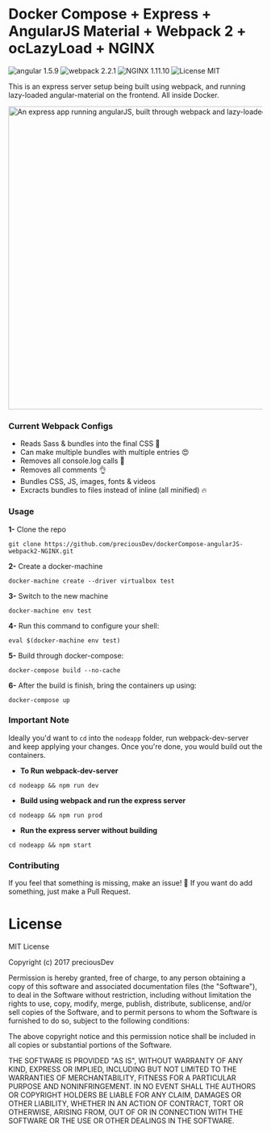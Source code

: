 # Docker Compose + Express + AngularJS Material + Webpack 2 + ocLazyLoad + NGINX
![angular 1.5.9](https://img.shields.io/badge/angular-1.5.9-brightgreen.svg) ![webpack 2.2.1](https://img.shields.io/badge/webpack-2.2.1-brightgreen.svg) ![NGINX 1.11.10](https://img.shields.io/badge/NGINX-1.11.10-brightgreen.svg) ![License MIT](https://img.shields.io/badge/license-MIT-blue.svg)

This is an express server setup being built using webpack, and running lazy-loaded angular-material on the frontend.
All inside Docker.

<img src="https://raw.githubusercontent.com/preciousDev/angularMaterial-webpack2-ocLazyLoad/master/preview.gif" alt="An express app running angularJS, built through webpack and lazy-loaded assets" style="max-width: 100%;" width="600">

### Current Webpack Configs
- Reads Sass & bundles into the final CSS 🎉
- Can make multiple bundles with multiple entries 😍
- Removes all console.log calls 🙏
- Removes all comments 👌
- Bundles CSS, JS, images, fonts & videos
- Excracts bundles to files instead of inline (all minified) 🔥

### Usage
**1-** Clone the repo
```shell
git clone https://github.com/preciousDev/dockerCompose-angularJS-webpack2-NGINX.git
```

**2-** Create a docker-machine
```shell
docker-machine create --driver virtualbox test
```

**3-** Switch to the new machine
```shell
docker-machine env test
```

**4-** Run this command to configure your shell:
```shell
eval $(docker-machine env test)
```

**5-** Build through docker-compose:
```shell
docker-compose build --no-cache
```

**6-** After the build is finish, bring the containers up using:
```shell
docker-compose up
```

### Important Note
Ideally you'd want to `cd` into the `nodeapp` folder, run webpack-dev-server and keep applying your changes.
Once you're done, you would build out the containers.

- **To Run webpack-dev-server**
```shell
cd nodeapp && npm run dev
```

- **Build using webpack and run the express server**
```shell
cd nodeapp && npm run prod
```

- **Run the express server without building**
```shell
cd nodeapp && npm start
```

### Contributing
If you feel that something is missing, make an issue! 🙂
If you want do add something, just make a Pull Request.

# License
MIT License

Copyright (c) 2017 preciousDev

Permission is hereby granted, free of charge, to any person obtaining a copy
of this software and associated documentation files (the "Software"), to deal
in the Software without restriction, including without limitation the rights
to use, copy, modify, merge, publish, distribute, sublicense, and/or sell
copies of the Software, and to permit persons to whom the Software is
furnished to do so, subject to the following conditions:

The above copyright notice and this permission notice shall be included in all
copies or substantial portions of the Software.

THE SOFTWARE IS PROVIDED "AS IS", WITHOUT WARRANTY OF ANY KIND, EXPRESS OR
IMPLIED, INCLUDING BUT NOT LIMITED TO THE WARRANTIES OF MERCHANTABILITY,
FITNESS FOR A PARTICULAR PURPOSE AND NONINFRINGEMENT. IN NO EVENT SHALL THE
AUTHORS OR COPYRIGHT HOLDERS BE LIABLE FOR ANY CLAIM, DAMAGES OR OTHER
LIABILITY, WHETHER IN AN ACTION OF CONTRACT, TORT OR OTHERWISE, ARISING FROM,
OUT OF OR IN CONNECTION WITH THE SOFTWARE OR THE USE OR OTHER DEALINGS IN THE
SOFTWARE.

